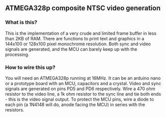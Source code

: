 ## ATMEGA328p composite NTSC video generation

### What is this?

This is the implementation of a very crude and limited frame buffer in less than 2KB of RAM. There are functions to print text and graphics in a 144x100 or 128x100 pixel monochrome resolution. Both sync and video signals are generated, and the MCU can barely keep up with the processing.

### How to wire this up?

You will need an ATMEGA328p running at 16MHz. It can be an arduino nano or a prototype board with an MCU, capacitors and a crystal. Video and sync signals are generated on pins PD5 and PD6 respectively. Wire a 470 ohm resistor to the video line, a 1k ohm resistor to the sync line and tie both ends - this is the video signal output. To protect the MCU pins, wire a diode to each pin (a 1N4148 will do, anode facing the MCU) in series with the resistors.

